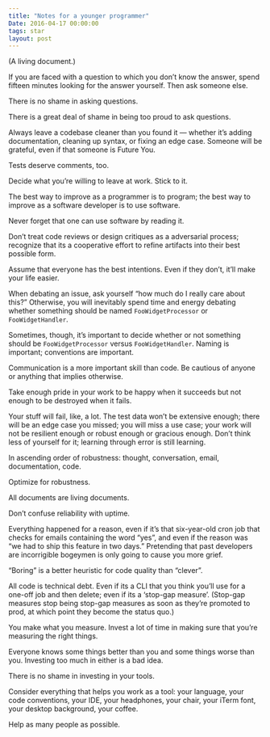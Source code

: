 ```yaml
---
title: "Notes for a younger programmer"
Date: 2016-04-17 00:00:00
tags: star
layout: post
---
```


<p>(A living document.)</p>


<p>If you are faced with a question to which you don’t know the answer, spend fifteen minutes looking for the answer yourself.  Then ask someone else.</p>


<p>There is no shame in asking questions.</p>


<p>There is a great deal of shame in being too proud to ask questions.</p>


<p>Always leave a codebase cleaner than you found it — whether it’s adding documentation, cleaning up syntax, or fixing an edge case.  Someone will be grateful, even if that someone is Future You.</p>


<p>Tests deserve comments, too.</p>


<p>Decide what you’re willing to leave at work.  Stick to it.</p>


<p>The best way to improve as a programmer is to program; the best way to improve as a software developer is to use software.</p>


<p>Never forget that one can use software by reading it.</p>


<p>Don’t treat code reviews or design critiques as a adversarial process; recognize that its a cooperative effort to refine artifacts into their best possible form.</p>


<p>Assume that everyone has the best intentions.  Even if they don’t, it’ll make your life easier.</p>


<p>When debating an issue, ask yourself “how much do I really care about this?”  Otherwise, you will inevitably spend time and energy debating whether something should be named <code>FooWidgetProcessor</code> or <code>FooWidgetHandler</code>.</p>


<p>Sometimes, though, it’s important to decide whether or not something should be <code>FooWidgetProcessor</code> versus <code>FooWidgetHandler</code>.  Naming is important; conventions are important.</p>


<p>Communication is a more important skill than code.  Be cautious of anyone or anything that implies otherwise.</p>


<p>Take enough pride in your work to be happy when it succeeds but not enough to be destroyed when it fails.</p>


<p>Your stuff will fail, like, a lot.  The test data won’t be extensive enough; there will be an edge case you missed; you will miss a use case; your work will not be resilient enough or robust enough or gracious enough.  Don’t think less of yourself for it; learning through error is still learning.</p>


<p>In ascending order of robustness: thought, conversation, email, documentation, code.</p>


<p>Optimize for robustness.</p>


<p>All documents are living documents.</p>


<p>Don’t confuse reliability with uptime.</p>


<p>Everything happened for a reason, even if it’s that six-year-old cron job that checks for emails containing the word “yes”, and even if the reason was “we had to ship this feature in two days.”  Pretending that past developers are incorrigible bogeymen is only going to cause you more grief.</p>


<p>“Boring” is a better heuristic for code quality than “clever”.</p>


<p>All code is technical debt.  Even if its a CLI that you think you’ll use for a one-off job and then delete; even if its a ‘stop-gap measure’.  (Stop-gap measures stop being stop-gap measures as soon as they’re promoted to prod, at which point they become the status quo.)</p>


<p>You make what you measure.  Invest a lot of time in making sure that you’re measuring the right things.</p>


<p>Everyone knows some things better than you and some things worse than you.  Investing too much in either is a bad idea.</p>


<p>There is no shame in investing in your tools.</p>


<p>Consider everything that helps you work as a tool: your language, your code conventions, your IDE, your headphones, your chair, your iTerm font, your desktop background, your coffee.</p>


<p>Help as many people as possible.</p>
	